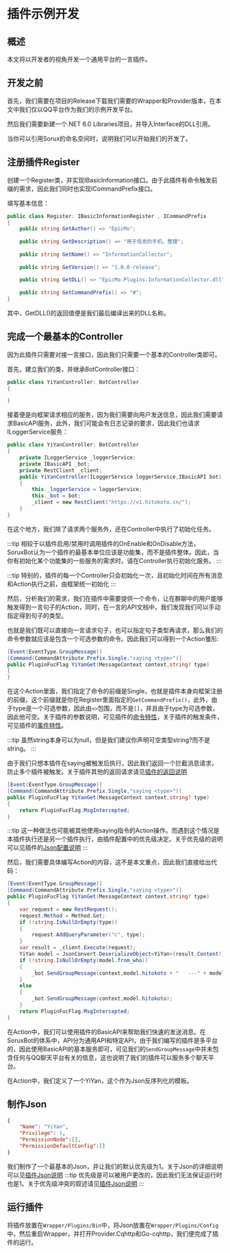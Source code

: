 # 插件示例开发

## 概述

本文将以开发者的视角开发一个通用平台的一言插件。

## 开发之前

首先，我们需要在项目的Release下载我们需要的Wrapper和Provider版本，在本文中我们仅以QQ平台作为我们的示例开发平台。

然后我们需要新建一个.NET 6.0 Libraries项目，并导入Interface的DLL引用。

当你可以引用Sorux的命名空间时，说明我们可以开始我们的开发了。

## 注册插件Register

创建一个Register类，并实现IBasicInformation接口。由于此插件有命令触发前缀的需求，因此我们同时也实现ICommandPrefix接口。

填写基本信息：

```csharp
public class Register: IBasicInformationRegister , ICommandPrefix  
{  
    public string GetAuthor() => "EpicMo";  
  
    public string GetDescription() => "用于信息的手机、整理";  
  
    public string GetName() => "InformationCollector";  
  
    public string GetVersion() => "1.0.0-release";  
  
    public string GetDLL() => "EpicMo.Plugins.InformationCollector.dll";  
  
    public string GetCommandPrefix() => "#";  
}
```

其中，GetDLL()的返回值便是我们最后编译出来的DLL名称。

## 完成一个最基本的Controller

因为此插件只需要对接一言接口，因此我们只需要一个基本的Controller类即可。

首先，建立我们的类，并继承BotController接口：

```csharp
public class YiYanController: BotController  
{

}
```

接着便是向框架请求相应的服务，因为我们需要向用户发送信息，因此我们需要请求BasicAPI服务，此外，我们可能会有日志记录的要求，因此我们也请求ILoggerService服务：

```csharp
public class YiYanController: BotController  
{  
    private ILoggerService _loggerService;  
    private IBasicAPI _bot;  
    private RestClient _client;  
    public YiYanController(ILoggerService loggerService,IBasicAPI bot)  
    {        
	    this._loggerService = loggerService;  
        this._bot = bot;  
        _client = new RestClient("https://v1.hitokoto.cn/");  
    }
}
```

在这个地方，我们除了请求两个服务外，还在Controller中执行了初始化任务。

:::tip
相较于以插件启用/禁用时调用插件的OnEnable和OnDisable方法，SoruxBot认为一个插件的最基本单位应该是功能集，而不是插件整体。因此，当你有初始化某个功能集的一些服务的需求时，请在Controller执行初始化服务。
:::

:::tip
特别的，插件的每一个Controller只会初始化一次，且初始化时间在所有消息和Action执行之前，由框架统一初始化
:::

然后，分析我们的需求，我们在插件中需要提供一个命令，让在群聊中的用户能够触发得到一言句子的Action，同时，在一言的API文档中，我们发现我们可以手动指定得到句子的类型。

也就是我们既可以直接向一言请求句子，也可以指定句子类型再请求，那么我们的命令参数就应该是包含一个可选参数的命令。因此我们可以得到一个Action雏形:

```csharp
[Event(EventType.GroupMessage)]  
[Command(CommandAttribute.Prefix.Single,"saying <type>")]  
public PluginFucFlag YiYanGet(MessageContext context,string? type)  
{
}
```

在这个Action里面，我们指定了命令的前缀是Single，也就是插件本身向框架注册的前缀，这个前缀就是你在Register里面指定的`GetCommandPrefix()`，此外，由于type是一个可选参数，因此由`<>`包围，而不是`[]`，并且由于type为可选参数，因此他可空。关于插件的参数说明，可见插件的[命令特性](/pluginsDocs/attribute/command.md)，关于插件的触发条件，可见插件的[事件特性](/pluginsDocs/attribute/event.md)。

:::tip
虽然string本身可以为null，但是我们建议你声明可空类型string?而不是string。
:::

由于我们只想本插件在saying被触发后执行，因此我们返回一个拦截消息请求，防止多个插件被触发。关于插件其他的返回请求请见[插件的返回说明](/pluginsDocs/returnType.md)

```csharp
[Event(EventType.GroupMessage)]  
[Command(CommandAttribute.Prefix.Single,"saying <type>")]  
public PluginFucFlag YiYanGet(MessageContext context,string? type)  
{
	return PluginFucFlag.MsgIntercepted;
}
```

:::tip
这一种做法也可能被其他使用saying指令的Action操作。而遇到这个情况是本插件执行还是另一个插件执行，由插件配置中的优先级决定。关于优先级的说明可以见插件的[Json配置说明](/pluginsDocs/json.md)
:::

然后，我们需要具体编写Action的内容，这不是本文重点，因此我们直接给出代码：
```csharp
[Event(EventType.GroupMessage)]  
[Command(CommandAttribute.Prefix.Single,"saying <type>")]  
public PluginFucFlag YiYanGet(MessageContext context,string? type)  
{  
    var request = new RestRequest();  
    request.Method = Method.Get;  
    if (!string.IsNullOrEmpty(type))  
    {        
	    request.AddQueryParameter("c", type);  
    }    
    var result = _client.Execute(request);  
    YiYan model = JsonConvert.DeserializeObject<YiYan>(result.Content!)!;  
    if (!string.IsNullOrEmpty(model.from_who))  
    {        
	    _bot.SendGroupMessage(context,model.hitokoto + "   ---" + model.from_who);  
    }    
    else  
    {  
        _bot.SendGroupMessage(context,model.hitokoto);  
    }    
    return PluginFucFlag.MsgIntercepted;  
}
```
在Action中，我们可以使用插件的BasicAPI来帮助我们快速的发送消息。在SoruxBot的体系中，API分为通用API和特定API，由于我们编写的插件是多平台的，因此使用BasicAPI的基本服务即可，可见我们的`SendGroupMessage`中并未包含任何与QQ聊天平台有关的信息，这也说明了我们的插件可以服务多个聊天平台。

在Action中，我们定义了一个YiYan，这个作为Json反序列化的模板。

## 制作Json
```json
{
    "Name": "YiYan",
    "Privilege": 1,
    "PermissionNode":[],
    "PermissionDefaultConfig":[]
}
```

我们制作了一个最基本的Json，并让我们的默认优先级为1。关于Json的详细说明可以见[插件Json说明](/pluginsDocs/json.md)
:::tip
优先级是可以被用户更改的，因此我们无法保证运行时也是1。关于优先级冲突的叙述请见[插件Json说明](/pluginsDocs/json.md)
:::

## 运行插件

将插件放置在`Wrapper/Plugins/Bin`中，将Json放置在`Wrapper/Plugins/Config`中，然后重启Wrapper，并打开Provider.Cqhttp和Go-cqhttp，我们便完成了插件的运行。